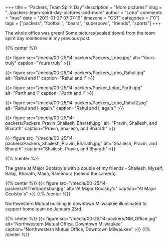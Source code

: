 +++
title = "Packers, Team Spirit Day"
description = "More pictures!"
slug = "../packers-team-spirit-day-pictures-and-more"
author = "Lobo"
comments = "true"
date = "2011-01-27 07:07:16"
timezone = "CST"
categories = ["0"]
tags = ["packers", "football", "bears", "superbowl", "friends", "sports"]
+++

The whole office was green! Some pictures(scaled down) from the team spirit day mentioned in my previous post.

{{% center %}}

{{< figure src="/media/00-25/14-packers/Packers_Lobo.jpg" alt="Yours truly" caption="Yours truly" >}}

{{< figure src="/media/00-25/14-packers/Packers_Lobo_Rahul.jpg" alt="Rahul and I" caption="Rahul and I" >}}

{{< figure src="/media/00-25/14-packers/Packer_Lobo_Parth.jpg" alt="Parth and I" caption="Parth and I" >}}

{{< figure src="/media/00-25/14-packers/Packers_Lobo_Rahul2.jpg" alt="Rahul and I, again." caption="Rahul and I, again." >}}

{{< figure src="/media/00-25/14-packers/Packers_Pravin_Shailesh_Bharath.jpg" alt="Pravin, Shailesh, and Bharath" caption="Pravin, Shailesh, and Bharath" >}}

{{< figure src="/media/00-25/14-packers/Packers_Shailesh_Pravin_Bharath.jpg" alt="Shailesh, Pravin, and Bharath" caption="Shailesh, Pravin, and Bharath" >}}

{{% /center %}}

The game at Major Goolsby's with a couple of my friends - Shailesh, Myself, Balaji, Bharath, Mada, Ramendra (behind the camera).

{{% center %}}
{{< figure src="/media/00-25/14-packers/AtTheSportsbar.jpg" alt="At Major Goolsby's" caption="At Major Goolsby's" >}}
{{% /center %}}

Northwestern Mutual building in downtown Milwaukee illuminated to support home team on January 23rd.

{{% center %}}
{{< figure src="/media/00-25/14-packers/NM_Office.jpg" alt="Northwestern Mutual Office, Downtown Milwaukee" caption="Northwestern Mutual Office, Downtown Milwaukee" >}}
{{% /center %}}
